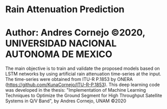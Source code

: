 # Rain Attenuation Prediction
# Author: Andres Cornejo ©2020, UNIVERSIDAD NACIONAL AUTONOMA DE MEXICO
The main objective is to train and validate the proposed models based on LSTM networks by using artificial rain attenuation time-series at the input. The time-series were obtained from ITU-R P.1853 by ONERA (https://github.com/KunaCornejo/ITU-R-P.1853).
This deep learning code was developed in the thesis: "Implementation of Machine Learning Techniques to Optimize the Ground Segment for High Throughput Satellite Systems in Q/V Band", by Andres Cornejo, UNAM ©2020
